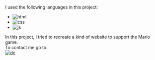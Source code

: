I used the following languages ​​in this project:

- <img src="https://img.shields.io/badge/HTML5-E34F26?style=for-the-badge&logo=html5&logoColor=white" alt="html">
- <img src="https://img.shields.io/badge/CSS3-1572B6?style=for-the-badge&logo=css3&logoColor=white" alt="css">
- <img src="https://img.shields.io/badge/JavaScript-F7DF1E?style=for-the-badge&logo=javascript&logoColor=black" alt="js">

In this project, I tried to recreate a kind of website to support the Mario game.
<br>
To contact me go to: 
<br>
<a href="https://discord.gg/9vnybkGE"><img src="https://img.shields.io/badge/Discord-7289DA?style=for-the-badge&logo=discord&logoColor=white" alt="dc"></a>
